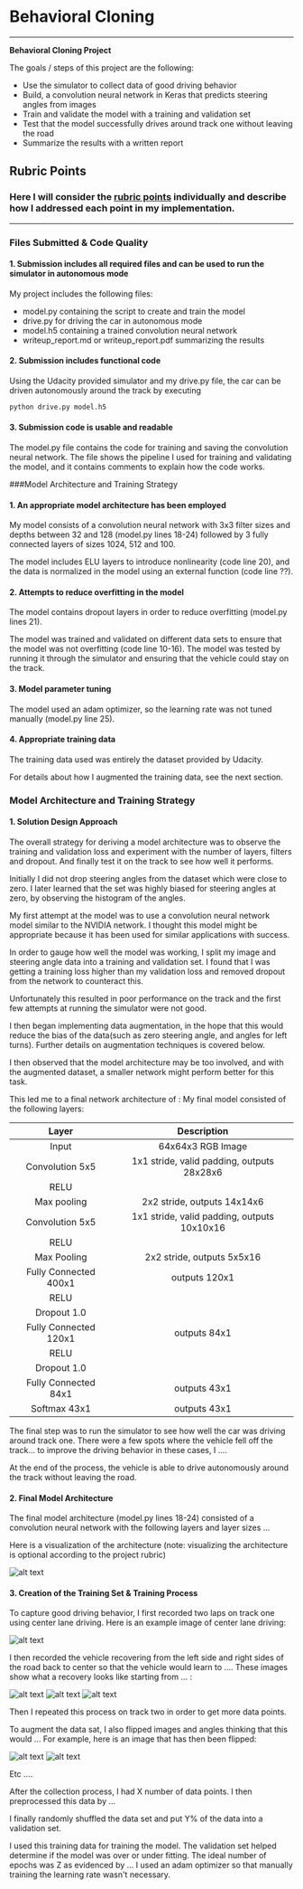 # **Behavioral Cloning** 


---

**Behavioral Cloning Project**

The goals / steps of this project are the following:
* Use the simulator to collect data of good driving behavior
* Build, a convolution neural network in Keras that predicts steering angles from images
* Train and validate the model with a training and validation set
* Test that the model successfully drives around track one without leaving the road
* Summarize the results with a written report


[//]: # (Image References)

[image1]: ./examples/placeholder.png "Model Visualization"
[image2]: ./examples/placeholder.png "Grayscaling"
[image3]: ./examples/placeholder_small.png "Recovery Image"
[image4]: ./examples/placeholder_small.png "Recovery Image"
[image5]: ./examples/placeholder_small.png "Recovery Image"
[image6]: ./examples/placeholder_small.png "Normal Image"
[image7]: ./examples/placeholder_small.png "Flipped Image"

## Rubric Points
### Here I will consider the [rubric points](https://review.udacity.com/#!/rubrics/432/view) individually and describe how I addressed each point in my implementation.  

---
### Files Submitted & Code Quality

#### 1. Submission includes all required files and can be used to run the simulator in autonomous mode

My project includes the following files:
* model.py containing the script to create and train the model
* drive.py for driving the car in autonomous mode
* model.h5 containing a trained convolution neural network 
* writeup_report.md or writeup_report.pdf summarizing the results

#### 2. Submission includes functional code
Using the Udacity provided simulator and my drive.py file, the car can be driven autonomously around the track by executing 
```sh
python drive.py model.h5
```

#### 3. Submission code is usable and readable

The model.py file contains the code for training and saving the convolution neural network. The file shows the pipeline I used for training and validating the model, and it contains comments to explain how the code works.

###Model Architecture and Training Strategy

#### 1. An appropriate model architecture has been employed

My model consists of a convolution neural network with 3x3 filter sizes and depths between 32 and 128 (model.py lines 18-24) followed by 3 fully connected layers of sizes 1024, 512 and 100. 

The model includes ELU layers to introduce nonlinearity (code line 20), and the data is normalized in the model using an external function (code line ??). 

#### 2. Attempts to reduce overfitting in the model

The model contains dropout layers in order to reduce overfitting (model.py lines 21). 

The model was trained and validated on different data sets to ensure that the model was not overfitting (code line 10-16). The model was tested by running it through the simulator and ensuring that the vehicle could stay on the track.

#### 3. Model parameter tuning

The model used an adam optimizer, so the learning rate was not tuned manually (model.py line 25).

#### 4. Appropriate training data

The training data used was entirely the dataset provided by Udacity.

For details about how I augmented the training data, see the next section. 

### Model Architecture and Training Strategy

#### 1. Solution Design Approach

The overall strategy for deriving a model architecture was to observe the training and validation loss and experiment with the number of layers, filters and dropout. And finally test it on the track to see how well it performs.

Initially I did not drop steering angles from the dataset which were close to zero. I later learned that the set was highly biased for steering angles at zero, by observing the histogram of the angles.

My first attempt at the model was to use a convolution neural network model similar to the NVIDIA network. I thought this model might be appropriate because it has been used for similar applications with success. 

In order to gauge how well the model was working, I split my image and steering angle data into a training and validation set. I found that I was getting a training loss higher than my validation loss and removed dropout from the network to counteract this. 

Unfortunately this resulted in poor performance on the track and the first few attempts at running the simulator were not good.

I then began implementing data augmentation, in the hope that this would reduce the bias of the data(such as zero steering angle, and angles for left turns). Further details on augmentation techniques is covered below.

I then observed that the model architecture may be too involved, and with the augmented dataset, a smaller network might perform better for this task.

This led me to a final network architecture of :
My final model consisted of the following layers:

| Layer         		|     Description	        					| 
|:---------------------:|:---------------------------------------------:| 
| Input         		| 64x64x3 RGB Image   							| 
| Convolution 5x5     	| 1x1 stride, valid padding, outputs 28x28x6 	|
| RELU					|												|
| Max pooling	      	| 2x2 stride,  outputs 14x14x6 				|
| Convolution 5x5	    | 1x1 stride, valid padding, outputs 10x10x16  |
| RELU					|												|
| Max Pooling		      | 2x2 stride, outputs 5x5x16       |
| Fully Connected 400x1			| outputs 120x1       									|
| RELU					|												|
| Dropout 1.0					|												|
| Fully Connected 120x1			| outputs 84x1       									|
| RELU					|												|
| Dropout 1.0					|												|
| Fully Connected 84x1			| outputs 43x1       									|
|	Softmax 43x1					|		outputs 43x1										|

The final step was to run the simulator to see how well the car was driving around track one. There were a few spots where the vehicle fell off the track... to improve the driving behavior in these cases, I ....

At the end of the process, the vehicle is able to drive autonomously around the track without leaving the road.

#### 2. Final Model Architecture

The final model architecture (model.py lines 18-24) consisted of a convolution neural network with the following layers and layer sizes ...

Here is a visualization of the architecture (note: visualizing the architecture is optional according to the project rubric)

![alt text][image1]

#### 3. Creation of the Training Set & Training Process

To capture good driving behavior, I first recorded two laps on track one using center lane driving. Here is an example image of center lane driving:

![alt text][image2]

I then recorded the vehicle recovering from the left side and right sides of the road back to center so that the vehicle would learn to .... These images show what a recovery looks like starting from ... :

![alt text][image3]
![alt text][image4]
![alt text][image5]

Then I repeated this process on track two in order to get more data points.

To augment the data sat, I also flipped images and angles thinking that this would ... For example, here is an image that has then been flipped:

![alt text][image6]
![alt text][image7]

Etc ....

After the collection process, I had X number of data points. I then preprocessed this data by ...


I finally randomly shuffled the data set and put Y% of the data into a validation set. 

I used this training data for training the model. The validation set helped determine if the model was over or under fitting. The ideal number of epochs was Z as evidenced by ... I used an adam optimizer so that manually training the learning rate wasn't necessary.
